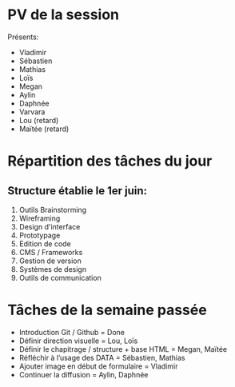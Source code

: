 # PV de la session

Présents:
- Vladimir
- Sébastien
- Mathias
- Loïs
- Megan
- Aylin
- Daphnée
- Varvara
- Lou (retard)
- Maïtée (retard)


# Répartition des tâches du jour

## Structure établie le 1er juin:

1. Outils Brainstorming
2. Wireframing
3. Design d'interface
4. Prototypage
5. Edition de code
6. CMS / Frameworks
7. Gestion de version
8. Systèmes de design
9. Outils de communication

# Tâches de la semaine passée

* Introduction Git / Github = Done
* Définir direction visuelle =                    Lou, Loïs
* Définir le chapitrage / structure + base HTML = Megan, Maïtée 
* Réfléchir à l’usage des DATA =                  Sébastien, Mathias
* Ajouter image en début de formulaire =          Vladimir
* Continuer la diffusion =                        Aylin, Daphnée